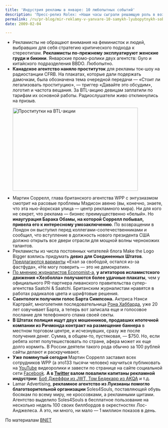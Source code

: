 ```yaml
---
title: 'Индустрия рекламы в январе: 10 любопытных событий'
description: 'Пресс-релиз Rolex: «Наши часы сыграли решающую роль в возвращении актера Оуэна Уилсона к нормальной жизни после неудачной попытки самоубийства». В русском языке есть только одно слово, подходящее для выражения реакции нормального человека на такой пиар: название женских гениталий в мужском роде.'
permalink: /ru/pr-blog/mir-reklamy-v-yanvare-10-samykh-lyubopytnykh-sobytiy
date: 2009-02-04

---
```


<ul>
<li>Рекламисты не обращают внимания на феминисток и людей, выбравших для себя стратегию критического подхода к стереотипам. <strong>Рекламисты по-прежнему эксплуатируют женские груди и бикини</strong>. Январские промо-ролики двух агентств: Gyro и китайского подразделения BBDO. Любопытно.</li>
<li><strong>Канадское агентство наняло проституток</strong> для рекламы ток-шоу на радиостанции CFRB. На плакатах, которые дали подержать дамочкам, была обозначена тема очередной передачи — «Стоит ли легализовать проституцию», — триггер «Давайте это обсудим», логотип и частота вещания. За BTL-акцию девицам заплатили по тарифам их основной работы. Радиослушатели живо откликнулись на призыв.<br>

<img src="{{ site.assets }}/img/blog/09-02/04-01.jpg" alt="Проститутки на BTL-акции" width="400" height="266"></li>
<li>Мартин Соррелл, глава британского агентства WPP с энтузиазмом смотрит на расовые проблемы Мэдисон авеню (вы, конечно, знаете, что эта нью-йоркская улица — центр рекламного мира). Ни для кого не секрет, что реклама — бизнес преимущественно «белый». Но <strong>инаугурация Барака Обамы, на которой Соррелл побывал, привела его к интересному умозаключению</strong>. По возвращении в Лондон он выступил перед коллегами-соотечественниками и сообщил, что вступление в должность нового президента США должно открыть все двери отрасли для мощной волны чернокожих талантов.</li>
<li>Рекламисты из числа постоянных читателей блога Make the Logo Bigger взялись придумать <strong>девиз для Соединенных Штатов</strong>. <a href="https://makethelogobigger.blogspot.com/2009/01/does-usa-need-tagline.html" target="_blank" rel="noopener noreferrer">Предлагаются варианты</a> «Ехал за свободой, остался из-за фастфуда», «Не могу поверить — это не демократия».</li>
<li><a href="https://www.economist.com/books/displaystory.cfm?story_id=12884955" target="_blank" rel="noopener noreferrer">По мнению журналистов Economist-а</a>, <strong>у агитаторов исламистского движения «Хезболла» получаются более удачные плакаты</strong>, чем у официального PR-партнера ливанского правительства супер-агентства Saatchi &amp; Saatchi. Британским журналистам нравятся в работах радикалов цвета и шрифтовые решения.</li>
<li><strong>Саентологи получили голос Барта Симпсона.</strong> Актриса Нэнси Картрайт,  многолетняя последовательница <a href="https://ru.wikipedia.org/wiki/%D0%A5%D0%B0%D0%B1%D0%B1%D0%B0%D1%80%D0%B4,_%D0%9B%D0%B0%D1%84%D0%B0%D0%B9%D0%B5%D1%82_%D0%A0%D0%BE%D0%BD%D0%B0%D0%BB%D1%8C%D0%B4" target="_blank" rel="noopener noreferrer">Рона Хаббарда</a>, уже 20 лет озвучивает Барта, а теперь вот записала еще и голосовое послание для телефонного спама своей секты.</li>
<li><strong>В Штатах полиция ищут двух мошенников, продавших ипотечной компании из Ричмонда контракт на размещение баннера</strong> в местном торговом центре, и исчезнувших, сразу же после получения денег. Сумма, в общем-то, пустяковая, — $750. Но, если ребята хотят попутешествовать по стране, афера может их еще долго кормить. В России деятели такого рода обычно за 100 рублей сайты делают и раскручивают.</li>
<li><strong>Уже помянутый сегодня </strong>Мартин Соррелл заставил всех сотрудников WPP (а это133 тысячи человек) научиться публиковать на <a href="https://www.youtube.com/" target="_blank" rel="noopener noreferrer">YouTube</a> видеоролики и завести по странице на сайте социальной сети <a href="https://www.facebook.com/" target="_blank" rel="noopener noreferrer">Facebook</a>. <strong>А в </strong><strong><a href="https://twitter.com/" target="_blank" rel="noopener noreferrer">Twitter</a> валом повалили капитаны рекламной индустрии</strong>: <a href="https://adweek.blogs.com/adfreak/2009/01/ceos-discover-this-cool-thing-called-twitter.html" target="_blank" rel="noopener noreferrer">Боб Джеффри из JWT, Том Бедекарр из AKQA</a> и т.д.</li>
<li>Lamar Advertising, <strong>рекламное агентство из Луизианы помогло благотворительной организации </strong>Soles4Souls, поставляющей обувь босякам по всему миру, не кроссовками, а рекламными щитами. Агентство выделило Soles4Souls в бесплатное пользование на несколько недель 100 своих биллбордов в окрестностях Лос-Анджелеса. А это, ни много, ни мало — 1 миллион показов в день.</li>
</ul>
<p>По материалам <a href="https://industry.bnet.com/advertising/1000677/the-10-weirdest-ad-stories-of-the-month-2/" target="_blank" rel="noopener noreferrer">BNET</a></p>

